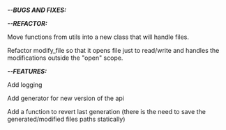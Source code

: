 ***--BUGS AND FIXES:***



***--REFACTOR:***

Move functions from utils into a new class that will handle files.

Refactor modify_file so that it opens file just to read/write and handles the modifications outside the "open" scope.

***--FEATURES:***

Add logging

Add generator for new version of the api

Add a function to revert last generation (there is the need to save the generated/modified files paths statically)

